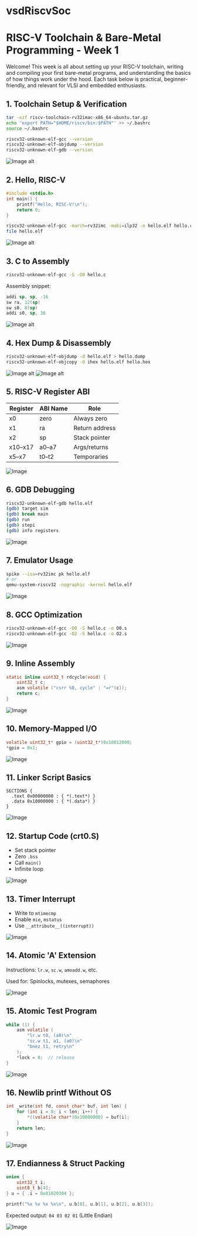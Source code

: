# vsdRiscvSoc

# RISC-V Toolchain & Bare-Metal Programming - Week 1

Welcome! This week is all about setting up your RISC-V toolchain, writing and compiling your first bare-metal programs, and understanding the basics of how things work under the hood. Each task below is practical, beginner-friendly, and relevant for VLSI and embedded enthusiasts. 

## 1. Toolchain Setup & Verification

```bash
tar -xzf riscv-toolchain-rv32imac-x86_64-ubuntu.tar.gz
echo 'export PATH="$HOME/riscv/bin:$PATH"' >> ~/.bashrc
source ~/.bashrc

riscv32-unknown-elf-gcc --version
riscv32-unknown-elf-objdump --version
riscv32-unknown-elf-gdb --version
```

![Image alt](https://github.com/Aryan2632/vsdRiscvSoc/blob/a332855ba537f0872d583cadbea23018801c4264/Images/image8.jpg)

## 2. Hello, RISC-V

```c
#include <stdio.h>
int main() {
    printf("Hello, RISC-V!\n");
    return 0;
}
```

```bash
riscv32-unknown-elf-gcc -march=rv32imc -mabi=ilp32 -o hello.elf hello.c
file hello.elf
```

![Image alt](https://github.com/Aryan2632/vsdRiscvSoc/blob/5baa72d367e8fc7867f5467adcdee7b1ad266105/Images/image4.jpg)

## 3. C to Assembly

```bash
riscv32-unknown-elf-gcc -S -O0 hello.c
```

Assembly snippet:
```asm
addi sp, sp, -16
sw ra, 12(sp)
sw s0, 8(sp)
addi s0, sp, 16
```

![Image alt](https://github.com/Aryan2632/vsdRiscvSoc/blob/9d9a8c075dc31eea662c7c5551f0f8b703bbc285/Images/image1.jpg)

## 4. Hex Dump & Disassembly

```bash
riscv32-unknown-elf-objdump -d hello.elf > hello.dump
riscv32-unknown-elf-objcopy -O ihex hello.elf hello.hex
```

![Image alt](https://github.com/Aryan2632/vsdRiscvSoc/blob/c6af0f14ead338576c6221b1c82d050fcb592529/Images/image15.jpg)
![Image alt]()

## 5. RISC-V Register ABI

| Register | ABI Name | Role          |
|----------|----------|---------------|
| x0       | zero     | Always zero   |
| x1       | ra       | Return address|
| x2       | sp       | Stack pointer |
| x10–x17  | a0–a7    | Args/returns  |
| x5–x7    | t0–t2    | Temporaries   |

![Image](assets/image13.jpg)

## 6. GDB Debugging

```bash
riscv32-unknown-elf-gdb hello.elf
(gdb) target sim
(gdb) break main
(gdb) run
(gdb) stepi
(gdb) info registers
```

![Image](assets/image14.png)

## 7. Emulator Usage

```bash
spike --isa=rv32imc pk hello.elf
# or
qemu-system-riscv32 -nographic -kernel hello.elf
```

![Image](assets/image15.jpg)

## 8. GCC Optimization

```bash
riscv32-unknown-elf-gcc -O0 -S hello.c -o O0.s
riscv32-unknown-elf-gcc -O2 -S hello.c -o O2.s
```

![Image](assets/image16.jpg)

## 9. Inline Assembly

```c
static inline uint32_t rdcycle(void) {
    uint32_t c;
    asm volatile ("csrr %0, cycle" : "=r"(c));
    return c;
}
```

![Image](assets/image17.jpg)

## 10. Memory-Mapped I/O

```c
volatile uint32_t* gpio = (uint32_t*)0x10012000;
*gpio = 0x1;
```

![Image](assets/image18.jpg)

## 11. Linker Script Basics

```ld
SECTIONS {
  .text 0x00000000 : { *(.text*) }
  .data 0x10000000 : { *(.data*) }
}
```

![Image](assets/image19.png)

## 12. Startup Code (crt0.S)

- Set stack pointer
- Zero `.bss`
- Call `main()`
- Infinite loop

![Image](assets/image2.jpg)

## 13. Timer Interrupt

- Write to `mtimecmp`
- Enable `mie`, `mstatus`
- Use `__attribute__((interrupt))`

![Image](assets/image20.png)

## 14. Atomic 'A' Extension

Instructions: `lr.w`, `sc.w`, `amoadd.w`, etc.

Used for: Spinlocks, mutexes, semaphores

![Image](assets/image3.png)

## 15. Atomic Test Program

```c
while (1) {
    asm volatile (
        "lr.w t0, (a0)\n"
        "sc.w t1, a1, (a0)\n"
        "bnez t1, retry\n"
    );
    *lock = 0;  // release
}
```

![Image](assets/image4.jpg)

## 16. Newlib printf Without OS

```c
int _write(int fd, const char* buf, int len) {
    for (int i = 0; i < len; i++) {
        *((volatile char*)0x10000000) = buf[i];
    }
    return len;
}
```

![Image](assets/image5.jpg)

## 17. Endianness & Struct Packing

```c
union {
    uint32_t i;
    uint8_t b[4];
} u = { .i = 0x01020304 };

printf("%x %x %x %x\n", u.b[0], u.b[1], u.b[2], u.b[3]);
```
Expected output: `04 03 02 01` (Little Endian)

![Image](assets/image6.jpg)

